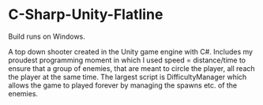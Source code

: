 # C-Sharp-Unity-Flatline
Build runs on Windows.

A top down shooter created in the Unity game engine with C#. Includes my proudest programming moment in which I used speed = distance/time
to ensure that a group of enemies, that are meant to circle the player, all reach the player at the same time. The largest script is
DifficultyManager which allows the game to played forever by managing the spawns etc. of the enemies. 
